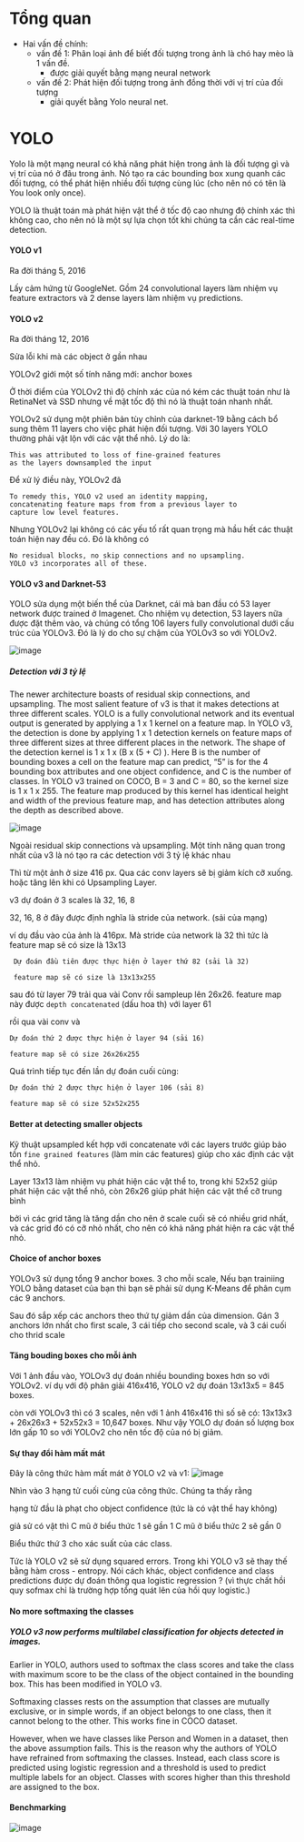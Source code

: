 # Tổng quan

- Hai vấn đề chính: 
    - vấn đề 1: Phân loại ảnh để biết đối tượng trong ảnh là chó hay mèo là 1 vấn 
    đề.
        - được giải quyết bằng mạng neural network
    - vấn đề 2: Phát hiện đối tượng trong ảnh đồng thời với vị trí của đối tượng
        - giải quyết bằng Yolo neural net.


# YOLO 
 

Yolo là một mạng neural có khả năng phát hiện 
trong ảnh là đối tượng gì 
và vị trí của nó ở đâu trong ảnh. Nó tạo ra các 
bounding box xung quanh các đối tượng, có thể phát hiện nhiều đối
tượng cùng lúc (cho nên nó có tên là You look only once). 


YOLO là thuật toán mà phát hiện vật thể ở tốc độ cao nhưng 
độ chính xác thì không cao, cho nên nó là một sự lựa chọn tốt 
khi chúng ta cần các real-time detection.



#### YOLO v1 
Ra đời tháng 5, 2016

Lấy cảm hứng từ GoogleNet. Gồm 24 convolutional layers làm nhiệm vụ 
feature extractors và 2 dense layers làm nhiệm vụ predictions. 


#### YOLO v2
Ra đời tháng 12, 2016

Sửa lỗi khi mà các object ở gần nhau 

YOLOv2 giới một số tính năng mới: anchor boxes

Ở thời điểm của YOLOv2 thì độ chính xác của nó kém các thuật toán 
như là RetinaNet và SSD nhưng về mặt tốc độ thì nó là thuật toán 
nhanh nhất. 


YOLOv2 sử dụng một phiên bản tùy chỉnh của darknet-19 bằng cách bổ sung thêm 
11 layers cho việc phát hiện đối tượng. Với 30 layers YOLO thường 
phải vật lộn với các vật thể nhỏ. 
Lý do là:

    This was attributed to loss of fine-grained features 
    as the layers downsampled the input


Để xử lý điều này, YOLOv2 đã 

    To remedy this, YOLO v2 used an identity mapping, 
    concatenating feature maps from from a previous layer to 
    capture low level features.
   
Nhưng YOLOv2 lại không có các yếu tố rất quan trọng mà hầu hết 
các thuật toán hiện nay đều có. Đó là không có 

    No residual blocks, no skip connections and no upsampling.
    YOLO v3 incorporates all of these.

#### YOLO v3 and Darknet-53

YOLO sửa dụng một biến thể của Darknet, cái mà ban đầu có 53 layer
network được trained ở Imagenet. Cho nhiệm vụ detection, 53 layers 
nữa được đặt thêm vào, và chúng có tổng 106 layers fully convolutional 
dưới cấu trúc của YOLOv3. Đó là lý do cho sự chậm của YOLOv3 so với 
YOLOv2. 

 ![image](./images/yolov3-cautruc.png)
 
 ##### Detection với 3 tỷ lệ 
 
 The newer architecture boasts of residual skip connections, and upsampling. The most salient feature of v3 is that it makes detections at three different scales. YOLO is a fully convolutional network and its eventual output is generated by applying a 1 x 1 kernel on a feature map. In YOLO v3, the detection is done by applying 1 x 1 detection kernels on feature maps of three different sizes at three different places in the network.
The shape of the detection kernel is 1 x 1 x (B x (5 + C) ). Here B is the number of bounding boxes a cell on the feature map can predict, “5” is for the 4 bounding box attributes and one object confidence, and C is the number of classes. In YOLO v3 trained on COCO, B = 3 and C = 80, so the kernel size is 1 x 1 x 255. The feature map produced by this kernel has identical height and width of the previous feature map, and has detection attributes along the depth as described above.
 
 ![image](./images/kernel-1.png)




 
 Ngoài residual skip connections và upsampling. Một tính 
 năng quan trong nhất của v3 là nó tạo ra các detection với 3
 tỷ lệ khác nhau 
 
 Thì từ một ảnh ở size 416 px. Qua các conv layers sẽ bị giảm 
 kích cỡ xuống. hoặc tăng lên khi có Upsampling Layer.
 
 v3 dự đoán ở 3 scales là 32, 16, 8
 
 32, 16, 8 ở đây được định nghĩa là stride của network. (sải của mạng)
 
 ví dụ đầu vào của ảnh là 416px. Mà stride của network là 32 thì tức là 
 feature map sẽ có size là 13x13
 
 
     Dự đoán đầu tiên được thực hiện ở layer thứ 82 (sải là 32)
     
     feature map sẽ có size là 13x13x255  


sau đó từ layer 79 trải qua vài Conv rồi sampleup lên 26x26.
feature map này được `depth concatenated`  (dấu hoa th) với layer 61

rồi qua vài conv và 

    Dự đoán thứ 2 được thực hiện ở layer 94 (sải 16) 
    
    feature map sẽ có size 26x26x255 

Quá trình tiếp tục đến lần dự đoán cuối cùng:

    Dự đoán thứ 2 được thực hiện ở layer 106 (sải 8) 
    
    feature map sẽ có size 52x52x255
    
#### Better at detecting smaller objects

Kỹ thuật upsampled kết hợp với concatenate với các layers trước giúp 
bảo tồn `fine grained features` (làm min các features) giúp cho xác định 
các vật thể nhỏ. 

Layer 13x13 làm nhiệm vụ phát hiện các vật thể to, trong khi 52x52 giúp 
phát hiện các vật thể nhỏ, còn 26x26 giúp phát hiện các vật thể cỡ 
trung bình 

bởi vì các grid tăng là tăng dần cho nên ở scale cuối sẽ có nhiều grid 
nhất, và các grid đó có cỡ nhỏ nhất, cho nên có khả năng phát hiện 
ra các vật thể nhỏ.

#### Choice of anchor boxes

YOLOv3 sử dụng tổng 9 anchor boxes. 3 cho mỗi scale, Nếu bạn trainiing 
YOLO bằng dataset của bạn thì bạn sẽ phải sử dụng K-Means để phân cụm các 
9 anchors.

Sau đó sắp xếp các anchors theo thứ tự giảm dần của dimension. Gán 3 anchors lớn nhất 
cho first scale, 3 cái tiếp cho second scale, và 3 cái cuối cho thrid 
scale 

#### Tăng bouding boxes cho mỗi ảnh 

Với 1 ảnh đầu vào, YOLOv3 dự đoán nhiều bounding boxes hơn so với 
YOLOv2. ví dụ với độ phân giải 416x416, YOLO v2 dự đoán 13x13x5 = 
845 boxes. 

còn với YOLOv3 thì có 3 scales, nên với 1 ảnh 416x416 thì số sẽ có: 
13x13x3 + 26x26x3 + 52x52x3 = 10,647 boxes. Như vậy YOLO dự đoán số lượng 
box lớn gấp 10 so với YOLOv2 cho nên tốc độ của nó bị giảm. 

#### Sự thay đổi hàm mất mát 
Đây là công thức hàm mất mát ở YOLO v2 và v1:
![image](./images/hamloss.png)

Nhìn vào 3 hạng tử cuối cùng của công thức. Chúng ta thấy rằng 

hạng tử đầu là phạt cho  object confidence (tức là có vật thể hay không)

giả sử có vật thì C mũ ở biểu thức 1 sẽ gần 1
C mũ ở biểu thức 2 sẽ gần 0

Biểu thức thứ 3 cho xác suất của các class. 

Tức là YOLO v2 sẽ sử dụng squared errors. Trong khi YOLO v3 sẽ thay thế bằng hàm 
cross - entropy. Nói cách khác,  object confidence and class predictions 
được dự đoán thông qua logistic regression ? (vì thực chất hồi quy 
sofmax chỉ là trường hợp tổng quát lên của hồi quy logistic.) 

#### No more softmaxing the classes
##### YOLO v3 now performs multilabel classification for objects detected in images.
Earlier in YOLO, authors used to softmax the class scores and take the class with maximum 
score to be the class of the 
object contained in the bounding box. This has been modified in YOLO v3.


Softmaxing classes rests on the assumption that classes are mutually exclusive, or in 
simple words, if an object belongs to one class, then it cannot belong to the other. 
This works fine in COCO dataset.


However, when we have classes like Person and Women in a dataset, 
then the above assumption fails. This is the reason why the authors of 
YOLO have refrained from softmaxing the classes. Instead, each class score is 
predicted using logistic regression and a threshold is used to predict multiple 
labels for an object. Classes with scores higher than this threshold are assigned to the box. 


#### Benchmarking

![image](./images/ben.png)
